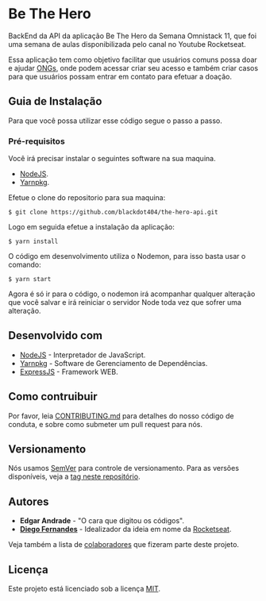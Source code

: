# Be The Hero
BackEnd da API da aplicação Be The Hero da Semana Omnistack 11, que foi uma semana de aulas disponibilizada pelo canal no Youtube Rocketseat.

Essa aplicação tem como objetivo facilitar que usuários comuns possa doar e ajudar [ONGs](https://pt.wikipedia.org/wiki/Organiza%C3%A7%C3%A3o_n%C3%A3o_governamental), onde podem acessar criar seu acesso e também criar casos para que usuários possam entrar em contato para efetuar a doação.

## Guia de Instalação
Para que você possa utilizar esse código segue o passo a passo.

### Pré-requisitos
Você irá precisar instalar o seguintes software na sua maquina.

* [NodeJS](https://nodejs.org/en/download/).
* [Yarnpkg](https://classic.yarnpkg.com/en/docs/install).

Efetue o clone do repositorio para sua maquina:
```
$ git clone https://github.com/blackdot404/the-hero-api.git
```

Logo em seguida efetue a instalação da aplicação:
```
$ yarn install
```

O código em desenvolvimento utiliza o Nodemon, para isso basta usar o comando:
```
$ yarn start
```

Agora é só ir para o código, o nodemon irá acompanhar qualquer alteração que você salvar e irá reiniciar o servidor Node toda vez que sofrer uma alteração.

## Desenvolvido com

* [NodeJS](https://nodejs.org/en/download/) - Interpretador de JavaScript.
* [Yarnpkg](https://classic.yarnpkg.com/en/docs/install) - Software de Gerenciamento de Dependências.
* [ExpressJS](https://expressjs.com/) - Framework WEB.

## Como contruibuir

Por favor, leia [CONTRIBUTING.md](https://gist.github.com/PurpleBooth/b24679402957c63ec426) para detalhes do nosso código de conduta, e sobre como submeter um pull request para nós.

## Versionamento

Nós usamos [SemVer](http://semver.org/) para controle de versionamento. Para as versões disponíveis, veja a [tag neste repositório](https://github.com/blackdot404/the-hero-api/tags).

## Autores

* **Edgar Andrade** - "O cara que digitou os códigos".
* **[Diego Fernandes](https://github.com/diego3g)** - Idealizador da ideia em nome da [Rocketseat](https://www.youtube.com/channel/UCSfwM5u0Kce6Cce8_S72olg).

Veja também a lista de [colaboradores](https://github.com/blackdot404/the-hero-api/graphs/contributors) que fizeram parte deste projeto.

## Licença

Este projeto está licenciado sob a licença [MIT](http://web.mit.edu/).
